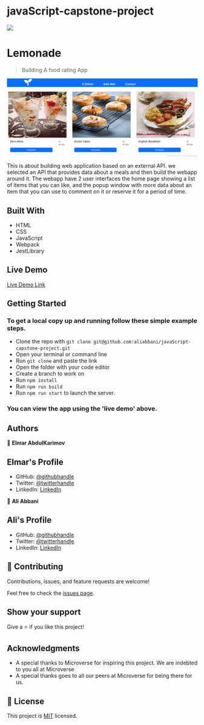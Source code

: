 # javaScript-capstone-project

![](https://img.shields.io/badge/Microverse-blueviolet)

# Lemonade

> Building A food rating App

![screenshot](./src/images/Capture.PNG)

This is about building web application based on an external API. we selected an API that provides data about a meals and then build the webapp around it. The webapp have 2 user interfaces the home page showing a list of items that you can like, and the popup window with more data about an item that you can use to comment on it or reserve it for a period of time.

## Built With

- HTML
- CSS
- JavaScript
- Webpack
- JestLibrary

## Live Demo

[Live Demo Link](https://aliabbani.github.io/javaScript-capstone-project/dist)

## Getting Started

### To get a local copy up and running follow these simple example steps.

- Clone the repo with `git clone git@github.com:aliabbani/javaScript-capstone-project.git`
- Open your terminal or command line
- Run `git clone` and paste the link
- Open the folder with your code editor
- Create a branch to work on
- Run `npm install`
- Run `npm run build`
- Run `npm run start` to launch the server.

### You can view the app using the 'live demo' above.

## Authors

👤 **Elmar AbdulKarimov**

## Elmar's Profile

- GitHub: [@githubhandle](https://github.com/elmar8287)
- Twitter: [@twitterhandle](https://twitter.com/EAbdulkarimov)
- LinkedIn: [LinkedIn](/)

👤 **Ali Abbani**

## Ali's Profile

- GitHub: [@githubhandle](https://github.com/aliabbani)
- Twitter: [@twitterhandle](https://twitter.com/aliabbani)
- LinkedIn: [LinkedIn](https://www.linkedin.com/in/ali-abbani-8b6246150/)

## 🤝 Contributing

Contributions, issues, and feature requests are welcome!

Feel free to check the [issues page](https://github.com/aliabbani/javaScript-capstone-project/issues).

## Show your support

Give a ⭐️ if you like this project!

## Acknowledgments

- A special thanks to Microverse for inspiring this project. We are indebted to you all at Microverse
- A special thanks goes to all our peers at Microverse for being there for us.

## 📝 License

This project is [MIT](/) licensed.
